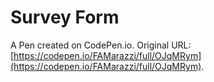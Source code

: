 # Survey Form

A Pen created on CodePen.io. Original URL: [https://codepen.io/FAMarazzi/full/OJqMRym](https://codepen.io/FAMarazzi/full/OJqMRym).

